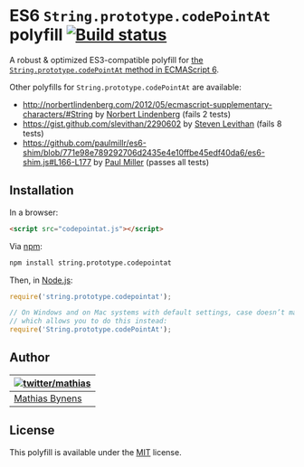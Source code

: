 # ES6 `String.prototype.codePointAt` polyfill [![Build status](https://travis-ci.org/mathiasbynens/String.prototype.codePointAt.png?branch=master)](https://travis-ci.org/mathiasbynens/String.prototype.codePointAt)

A robust & optimized ES3-compatible polyfill for [the `String.prototype.codePointAt` method in ECMAScript 6](http://people.mozilla.org/~jorendorff/es6-draft.html#sec-21.1.3.3).

Other polyfills for `String.prototype.codePointAt` are available:

* <http://norbertlindenberg.com/2012/05/ecmascript-supplementary-characters/#String> by [Norbert Lindenberg](http://norbertlindenberg.com/) (fails 2 tests)
* <https://gist.github.com/slevithan/2290602> by [Steven Levithan](http://stevenlevithan.com/) (fails 8 tests)
* <https://github.com/paulmillr/es6-shim/blob/771e98e789292706d2435e4e10ffbe45edf40da6/es6-shim.js#L166-L177> by [Paul Miller](http://paulmillr.com/) (passes all tests)

## Installation

In a browser:

```html
<script src="codepointat.js"></script>
```

Via [npm](http://npmjs.org/):

```bash
npm install string.prototype.codepointat
```

Then, in [Node.js](http://nodejs.org/):

```js
require('string.prototype.codepointat');

// On Windows and on Mac systems with default settings, case doesn’t matter,
// which allows you to do this instead:
require('String.prototype.codePointAt');
```

## Author

| [![twitter/mathias](http://gravatar.com/avatar/24e08a9ea84deb17ae121074d0f17125?s=70)](http://twitter.com/mathias "Follow @mathias on Twitter") |
|---|
| [Mathias Bynens](http://mathiasbynens.be/) |

## License

This polyfill is available under the [MIT](http://mths.be/mit) license.
